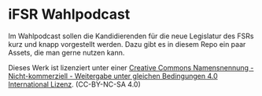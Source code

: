 # iFSR Wahlpodcast

Im Wahlpodcast sollen die Kandidierenden für die neue Legislatur des FSRs kurz und knapp vorgestellt werden. Dazu gibt es in diesem Repo ein paar Assets, die man gerne nutzen kann. 

Dieses Werk ist lizenziert unter einer [Creative Commons Namensnennung - Nicht-kommerziell - Weitergabe unter gleichen Bedingungen 4.0 International Lizenz](http://creativecommons.org/licenses/by-nc-sa/4.0/). (CC-BY-NC-SA 4.0) 
